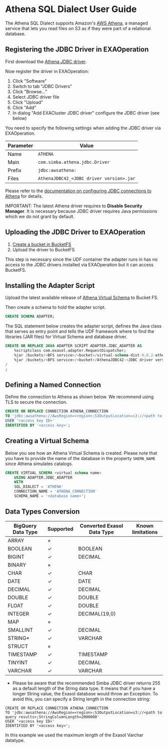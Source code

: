 # Athena SQL Dialect User Guide

The Athena SQL Dialect supports Amazon's [AWS Athena](https://aws.amazon.com/athena/), a managed service that lets you read files on S3 as if they were part of a relational database.

## Registering the JDBC Driver in EXAOperation

First download the [Athena JDBC driver](https://docs.aws.amazon.com/athena/latest/ug/connect-with-jdbc.html).

Now register the driver in EXAOperation:

1. Click "Software"
1. Switch to tab "JDBC Drivers"
1. Click "Browse..."
1. Select JDBC driver file
1. Click "Upload"
1. Click "Add"
1. In dialog "Add EXACluster JDBC driver" configure the JDBC driver (see below)

You need to specify the following settings when adding the JDBC driver via EXAOperation.

| Parameter | Value                                               |
|-----------|-----------------------------------------------------|
| Name      | `ATHENA`                                            |
| Main      | `com.simba.athena.jdbc.Driver`                      |
| Prefix    | `jdbc:awsathena:`                                   |
| Files     | `AthenaJDBC42_<JDBC driver version>.jar`            |

Please refer to the [documentation on configuring JDBC connections to Athena](https://docs.aws.amazon.com/athena/latest/ug/connect-with-jdbc.html) for details.

IMPORTANT: The latest Athena driver requires to **Disable Security Manager**.
It is necessary because JDBC driver requires Java permissions which we do not grant by default.

## Uploading the JDBC Driver to EXAOperation

1. [Create a bucket in BucketFS](https://docs.exasol.com/administration/on-premise/bucketfs/create_new_bucket_in_bucketfs_service.htm)
1. Upload the driver to BucketFS

This step is necessary since the UDF container the adapter runs in has no access to the JDBC drivers installed via EXAOperation but it can access BucketFS.

## Installing the Adapter Script

Upload the latest available release of [Athena Virtual Schema](https://github.com/exasol/athena-virtual-schema/releases) to Bucket FS.

Then create a schema to hold the adapter script.

```sql
CREATE SCHEMA ADAPTER;
```

The SQL statement below creates the adapter script, defines the Java class that serves as entry point and tells the UDF framework where to find the libraries (JAR files) for Virtual Schema and database driver.

```sql
CREATE OR REPLACE JAVA ADAPTER SCRIPT ADAPTER.JDBC_ADAPTER AS
    %scriptclass com.exasol.adapter.RequestDispatcher;
    %jar /buckets/<BFS service>/<bucket>/virtual-schema-dist-9.0.2-athena-2.0.0.jar;
    %jar /buckets/<BFS service>/<bucket>/AthenaJDBC42-<JDBC driver version>.jar;
/
;
```

## Defining a Named Connection

Define the connection to Athena as shown below. We recommend using TLS to secure the connection.

```sql
CREATE OR REPLACE CONNECTION ATHENA_CONNECTION
TO 'jdbc:awsathena://AwsRegion=<region>;S3OutputLocation=s3://<path to query results>'
USER '<access key ID>'
IDENTIFIED BY '<access key>';
```

## Creating a Virtual Schema

Below you see how an Athena Virtual Schema is created. Please note that you have to provide the name of the database in the property `SHEMA_NAME` since Athena simulates catalogs.

```sql
CREATE VIRTUAL SCHEMA <virtual schema name>
    USING ADAPTER.JDBC_ADAPTER
    WITH
    SQL_DIALECT = 'ATHENA'
    CONNECTION_NAME = 'ATHENA_CONNECTION'
    SCHEMA_NAME = '<database name>';
```

## Data Types Conversion

BigQuery Data Type | Supported | Converted Exasol Data Type| Known limitations
-------------------|-----------|---------------------------|-------------------
ARRAY              |  ×        |                           |
BOOLEAN            |  ✓        | BOOLEAN                   |
BIGINT             |  ✓        | DECIMAL                   |
BINARY             |  ×        |                           |
CHAR               |  ✓        | CHAR                      |
DATE               |  ✓        | DATE                      |
DECIMAL            |  ✓        | DECIMAL                   |
DOUBLE             |  ✓        | DOUBLE                    |
FLOAT              |  ✓        | DOUBLE                    |
INTEGER            |  ✓        | DECIMAL(19,0)             |
MAP                |  ×        |                           |
SMALLINT           |  ✓        | DECIMAL                   |
STRING*            |  ✓        | VARCHAR                   |
STRUCT             |  ×        |                           |
TIMESTAMP          |  ✓        | TIMESTAMP                 |
TINYINT            |  ✓        | DECIMAL                   |
VARCHAR            |  ✓        | VARCHAR                   |

* Please be aware that the recommended Simba JDBC driver returns 255 as a default length of the String data type. It means that if you have a longer String value, the Exasol database would throw an Exception. To avoid this, you can specify a String length in the connection string:

```
CREATE OR REPLACE CONNECTION ATHENA_CONNECTION
TO 'jdbc:awsathena://AwsRegion=<region>;S3OutputLocation=s3://<path to query results>;StringColumnLength=2000000'
USER '<access key ID>'
IDENTIFIED BY '<access key>';
```

In this example we used the maximum length of the Exasol Varchar datatype.